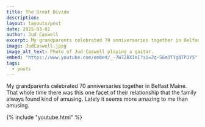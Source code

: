 ```yaml
---
title: The Great Divide
description: 
layout: layouts/post
date: 2025-03-01
author: Jud Caswell
excerpt: My grandparents celebrated 70 anniversaries together in Belfast Maine. That whole time there was this one facet of their relationship that the family always found kind of amusing. Lately it seems more amazing to me than amusing.
image: JudCaswell.jpeg
image_alt_text: Photo of Jud Caswell playing a guitar.
embed: "https://www.youtube.com/embed/_-7W72BXIeI?si=Zq-56m3TYgQTPJY5"
tags:
  - posts
---
```

My grandparents celebrated 70 anniversaries together in Belfast Maine. That whole time there was this one facet of their relationship that the family always found kind of amusing. Lately it seems more amazing to me than amusing.

{% include "youtube.html" %}
